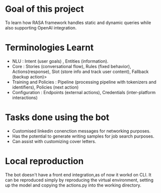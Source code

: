 # Goal of this project 

To learn how RASA framework handles static and dynamic queries while also supporting OpenAI integration.

# Terminologies Learnt

* NLU : Intent (user goals) , Entities (information).
* Core : Stories (conversational flow), Rules (fixed behavior), Actions(response), Slot (store info and track user content), Fallback (backup action)>
* Training and Policies : Pipeline (processing pipeline with tokenizers and identifiers), Policies (next action)
* Configuration : Endpoints (external actions), Credentials (inter-platform interactions)

# Tasks done using the bot 

* Customised linkedin conenction messages for networking purposes.
* Has the potential to generate writing samples for job search purposes.
* Can assist with customizing cover letters.

# Local reproduction

The bot doesn't have a front end integration,as of now it workd on CLI. It can be reproduced simply by reproducing the virtual environment, setting up the model and copying the actions.py into the working directory.
  
